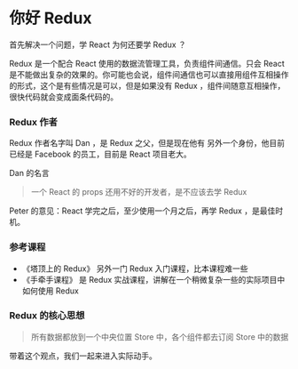# 你好 Redux

首先解决一个问题，学 React 为何还要学 Redux ？

Redux 是一个配合 React 使用的数据流管理工具，负责组件间通信。只会 React 是不能做出复杂的效果的。你可能也会说，组件间通信也可以直接用组件互相操作的形式，这个是有些情况是可以，但是如果没有 Redux ，组件间随意互相操作，很快代码就会变成面条代码的。


### Redux 作者

Redux 作者名字叫 Dan ，是 Redux 之父，但是现在他有 另外一个身份，他目前已经是 Facebook 的员工，目前是 React 项目老大。

Dan 的名言

> 一个 React 的 props 还用不好的开发者，是不应该去学 Redux


Peter 的意见：React 学完之后，至少使用一个月之后，再学 Redux ，是最佳时机。


### 参考课程

- 《塔顶上的 Redux》 另外一门 Redux 入门课程，比本课程难一些
- 《手牵手课程》 是 Redux 实战课程，讲解在一个稍微复杂一些的实际项目中如何使用 Redux


### Redux 的核心思想

>所有数据都放到一个中央位置 Store 中，各个组件都去订阅 Store 中的数据

带着这个观点，我们一起来进入实际动手。
